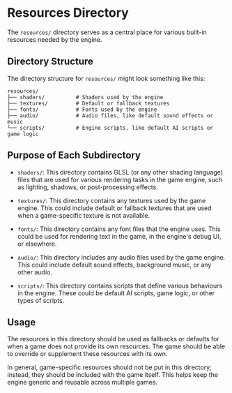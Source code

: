# Resources Directory

The `resources/` directory serves as a central place for various built-in resources needed by the engine.


## Directory Structure

The directory structure for `resources/` might look something like this:

```
resources/
├── shaders/          # Shaders used by the engine
├── textures/         # Default or fallback textures
├── fonts/            # Fonts used by the engine
├── audio/            # Audio files, like default sound effects or music
└── scripts/          # Engine scripts, like default AI scripts or game logic
```

## Purpose of Each Subdirectory

- `shaders/`: This directory contains GLSL (or any other shading language) files that are used for various rendering tasks in the game engine, such as lighting, shadows, or post-processing effects.

- `textures/`: This directory contains any textures used by the game engine. This could include default or fallback textures that are used when a game-specific texture is not available.

- `fonts/`: This directory contains any font files that the engine uses. This could be used for rendering text in the game, in the engine's debug UI, or elsewhere.

- `audio/`: This directory includes any audio files used by the game engine. This could include default sound effects, background music, or any other audio.

- `scripts/`: This directory contains scripts that define various behaviours in the engine. These could be default AI scripts, game logic, or other types of scripts.


## Usage

The resources in this directory should be used as fallbacks or defaults for when a game does not provide its own resources. The game should be able to override or supplement these resources with its own.

In general, game-specific resources should not be put in this directory; instead, they should be included with the game itself. This helps keep the engine generic and reusable across multiple games.

